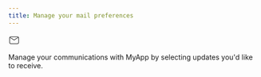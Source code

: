 ```yaml
---
title: Manage your mail preferences 
---
```


<div class="flex justify-center">
    <svg class="w-20 h-20" xmlns="http://www.w3.org/2000/svg" width="24" height="24" viewBox="0 0 24 24"><path fill="currentColor" d="M5 5h13a3 3 0 0 1 3 3v9a3 3 0 0 1-3 3H5a3 3 0 0 1-3-3V8a3 3 0 0 1 3-3m0 1c-.5 0-.94.17-1.28.47l7.78 5.03l7.78-5.03C18.94 6.17 18.5 6 18 6H5m6.5 6.71L3.13 7.28C3.05 7.5 3 7.75 3 8v9a2 2 0 0 0 2 2h13a2 2 0 0 0 2-2V8c0-.25-.05-.5-.13-.72l-8.37 5.43Z"/></svg>
</div>

Manage your communications with MyApp by selecting updates you'd like to receive.

<div class="not-prose flex justify-center">
    <div data-mail="MailPreferences"></div>
</div>
